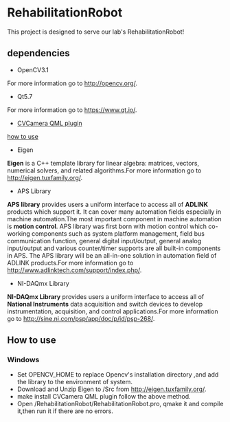 # RehabilitationRobot
 This project is designed to serve  our lab's RehabilitationRobot!
## dependencies
+ OpenCV3.1  

For more information go to http://opencv.org/.
+ Qt5.7 

 For more information go to https://www.qt.io/.

+ [CVCamera QML plugin](https://github.com/hust-IR2/rehabRobot/tree/master/module/qml-cveyecamera)

 [how to use](https://github.com/hust-IR2/rehabRobot)

+ Eigen

 **Eigen** is a C++ template library for linear algebra: matrices, vectors, numerical solvers, and related algorithms.For more information go to http://eigen.tuxfamily.org/.

+ APS Library

 **APS library** provides users a uniform interface to access all of **ADLINK** products which support it. It can cover many automation fields especially in machine automation.The most important component in machine automation is **motion control**. APS library was first born with motion control which co-working components such as system platform management, field bus communication function, general digital input/output, general analog input/output and various counter/timer supports are all built-in components in APS. The APS library will be an all-in-one solution in automation field of ADLINK products.For more information go to http://www.adlinktech.com/support/index.php/.

+ NI-DAQmx Library 

 **NI-DAQmx Library** provides users a uniform interface to access all of **National Instruments** data acquisition and switch devices to develop instrumentation, acquisition, and control applications.For more information go to http://sine.ni.com/psp/app/doc/p/id/psp-268/.

## How to use
### Windows
+ Set OPENCV_HOME to replace Opencv's installation directory ,and add the library to the environment of system.
+ Download and Unzip Eigen to /Src from http://eigen.tuxfamily.org/.
+ make install CVCamera QML plugin follow the above method.
+ Open /RehabilitationRobot/RehabilitationRobot.pro, qmake it and compile it,then run it if there are no errors.



